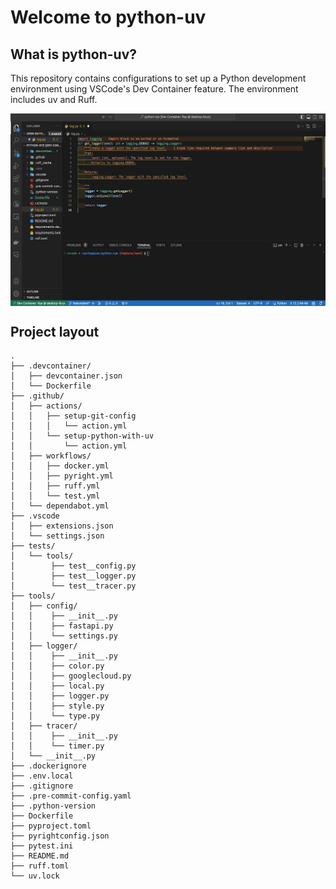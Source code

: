 # Welcome to python-uv

## What is python-uv?
This repository contains configurations to set up a Python development environment using VSCode's Dev Container feature.
The environment includes uv and Ruff.

<img align="center" src="img/ruff.gif">

## Project layout
    .
    ├── .devcontainer/
    │   ├── devcontainer.json
    │   └── Dockerfile
    ├── .github/
    │   ├── actions/
    │   │   ├── setup-git-config
    │   │   │   └── action.yml
    │   │   └── setup-python-with-uv
    │   │       └── action.yml
    │   ├── workflows/
    │   │   ├── docker.yml
    │   │   ├── pyright.yml
    │   │   ├── ruff.yml
    │   │   └── test.yml
    │   └── dependabot.yml
    ├── .vscode
    │   ├── extensions.json
    │   └── settings.json
    ├── tests/
    │   └── tools/
    │        ├── test__config.py
    │        ├── test__logger.py
    │        └── test__tracer.py
    ├── tools/
    │   ├── config/
    │   │    ├── __init__.py
    │   │    ├── fastapi.py
    │   │    └── settings.py
    │   ├── logger/
    │   │    ├── __init__.py
    │   │    ├── color.py
    │   │    ├── googlecloud.py
    │   │    ├── local.py
    │   │    ├── logger.py
    │   │    ├── style.py
    │   │    └── type.py
    │   ├── tracer/
    │   │    ├── __init__.py
    │   │    └── timer.py
    │   └── __init__.py
    ├── .dockerignore
    ├── .env.local
    ├── .gitignore
    ├── .pre-commit-config.yaml
    ├── .python-version
    ├── Dockerfile
    ├── pyproject.toml
    ├── pyrightconfig.json
    ├── pytest.ini
    ├── README.md
    ├── ruff.toml
    └── uv.lock
